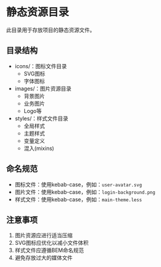 # 静态资源目录

此目录用于存放项目的静态资源文件。

## 目录结构
- icons/：图标文件目录
  - SVG图标
  - 字体图标
- images/：图片资源目录
  - 背景图片
  - 业务图片
  - Logo等
- styles/：样式文件目录
  - 全局样式
  - 主题样式
  - 变量定义
  - 混入(mixins)

## 命名规范
- 图标文件：使用kebab-case，例如：`user-avatar.svg`
- 图片文件：使用kebab-case，例如：`login-background.png`
- 样式文件：使用kebab-case，例如：`main-theme.less`

## 注意事项
1. 图片资源应进行适当压缩
2. SVG图标应优化以减小文件体积
3. 样式文件应遵循BEM命名规范
4. 避免存放过大的媒体文件 